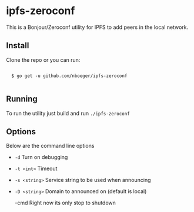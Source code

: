 # ipfs-zeroconf

This is a Bonjour/Zeroconf utility for IPFS to add peers in the local network. 


## Install

Clone the repo or you can run:
```shell
  
  $ go get -u github.com/nboeger/ipfs-zeroconf 
 
```

## Running 

To run the utility just build and run `./ipfs-zeroconf`

## Options

Below are the command line options

- `-d` Turn on debugging
- `-t <int>` Timeout
- `-s <string>` Service string to be used when announcing
- `-D <string>` Domain to announced on (default is local)

  -cmd <command> Right now its only stop to shutdown

